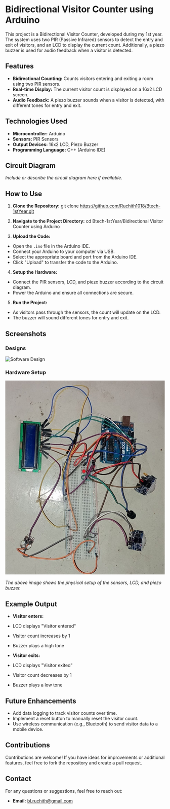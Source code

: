 # Bidirectional Visitor Counter using Arduino

This project is a Bidirectional Visitor Counter, developed during my 1st year. The system uses two PIR (Passive Infrared) sensors to detect the entry and exit of visitors, and an LCD to display the current count. Additionally, a piezo buzzer is used for audio feedback when a visitor is detected.

## Features

- **Bidirectional Counting:** Counts visitors entering and exiting a room using two PIR sensors.
- **Real-time Display:** The current visitor count is displayed on a 16x2 LCD screen.
- **Audio Feedback:** A piezo buzzer sounds when a visitor is detected, with different tones for entry and exit.

## Technologies Used

- **Microcontroller:** Arduino
- **Sensors:** PIR Sensors
- **Output Devices:** 16x2 LCD, Piezo Buzzer
- **Programming Language:** C++ (Arduino IDE)

## Circuit Diagram

*Include or describe the circuit diagram here if available.*

## How to Use

1. **Clone the Repository:**
git clone https://github.com/Ruchith1018/Btech-1stYear.git

2. **Navigate to the Project Directory:**
cd Btech-1stYear/Bidirectional Visitor Counter using Arduino

3. **Upload the Code:**
- Open the `.ino` file in the Arduino IDE.
- Connect your Arduino to your computer via USB.
- Select the appropriate board and port from the Arduino IDE.
- Click "Upload" to transfer the code to the Arduino.

4. **Setup the Hardware:**
- Connect the PIR sensors, LCD, and piezo buzzer according to the circuit diagram.
- Power the Arduino and ensure all connections are secure.

5. **Run the Project:**
- As visitors pass through the sensors, the count will update on the LCD.
- The buzzer will sound different tones for entry and exit.

## Screenshots

### Designs

![Software Design](display.png)

### Hardware Setup

![Hardware Setup](design.jpg)

*The above image shows the physical setup of the sensors, LCD, and piezo buzzer.*

## Example Output

- **Visitor enters:**
- LCD displays "Visitor entered"
- Visitor count increases by 1
- Buzzer plays a high tone

- **Visitor exits:**
- LCD displays "Visitor exited"
- Visitor count decreases by 1
- Buzzer plays a low tone

## Future Enhancements

- Add data logging to track visitor counts over time.
- Implement a reset button to manually reset the visitor count.
- Use wireless communication (e.g., Bluetooth) to send visitor data to a mobile device.

## Contributions

Contributions are welcome! If you have ideas for improvements or additional features, feel free to fork the repository and create a pull request.

## Contact

For any questions or suggestions, feel free to reach out:

- **Email:** bl.ruchith@gmail.com



